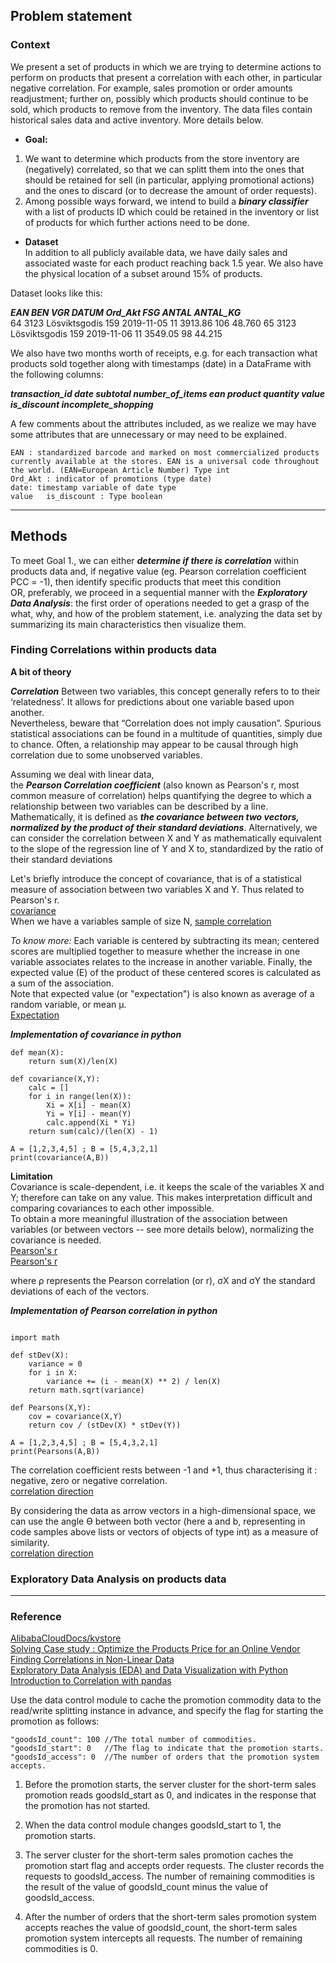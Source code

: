 ## Problem statement


### Context
We present a set of products in which we are trying to determine actions to perform on products that present a correlation with each other, in particular negative correlation. For example, sales promotion or order amounts readjustment; further on, possibly which products should continue to be sold, which products to remove from the inventory.
The data files contain historical sales data and active inventory. More details below.


 * **Goal:**
1. We want to determine which products from the store inventory are (negatively) correlated, so that we can splitt them into the ones that should be retained for sell (in particular, applying promotional actions) and the ones to discard (or to decrease the amount of order requests).
2. Among possible ways forward, we intend to build a ***binary classifier*** with a list of products ID which could be retained in the inventory or list of products for which further actions need to be done.

* **Dataset**<br>
In addition to all publicly available data, we have daily sales and associated waste for each product reaching back 1.5 year. We also have the physical location of a subset around 15% of products.

Dataset looks like this:

***EAN 	BEN	  VGR	          DATUM	  Ord_Akt	FSG	  ANTAL	  ANTAL_KG***<br>
  64	  3123	Lösviktsgodis	159	2019-11-05	11	  3913.86	106	48.760
  65	  3123	Lösviktsgodis	159	2019-11-06	11	  3549.05	98	44.215

We also have two months worth of receipts, e.g. for each transaction what products sold together along with timestamps (date) in a DataFrame with the following columns:<br>

***transaction_id	date	subtotal	number_of_items	ean	product	quantity	value	is_discount	incomplete_shopping***


A few comments about the attributes included, as we realize we may have some attributes that are unnecessary or may need to be explained.

    EAN : standardized barcode and marked on most commercialized products currently available at the stores. EAN is a universal code throughout the world. (EAN=European Article Number) Type int
    Ord_Akt : indicator of promotions (type date)
    date: timestamp variable of date type
    value	is_discount : Type boolean

<hr>


## Methods

To meet Goal 1., we can either ***determine if there is correlation*** within products data and, if negative value (eg. Pearson correlation coefficient PCC = -1), then identify specific products that meet this condition<br>
OR, preferably, we proceed in a sequential manner with the ***Exploratory Data Analysis***: the first order of operations needed to get a grasp of the what, why, and how of the problem statement, i.e. analyzing the data set by summarizing its main characteristics then visualize them. 

### Finding Correlations within products data

**A bit of theory**

***Correlation***
Between two variables, this concept generally refers to to their ‘relatedness’. It allows for predictions about one variable based upon another.<br>
Nevertheless, beware that “Correlation does not imply causation”. Spurious statistical associations can be found in a multitude of quantities, simply due to chance. Often, a relationship may appear to be causal through high correlation due to some unobserved variables.

Assuming we deal with linear data,<br>
the ***Pearson Correlation coefficient*** (also known as Pearson's r, most common measure of correlation) helps quantifying the degree to which a relationship between two variables can be described by a line. Mathematically, it is defined as ***the covariance between two vectors, normalized by the product of their standard deviations***. Alternatively, we can consider the correlation between X and Y as mathematically equivalent to the slope of the regression line of Y and X  to, standardized by the ratio of their standard deviations<br>

Let's briefly introduce the concept of covariance, that is of a statistical measure of association between two variables X and Y. Thus related to Pearson's r.<br>
[covariance](covariance.png)</br>
When we have a variables sample of size N, [sample correlation](covariance.png)

<i>To know more:</i>
Each variable is centered by subtracting its mean; centered scores are multiplied together to measure whether the increase in one variable associates relates to the increase in another variable. Finally, the expected value (E) of the product of these centered scores is calculated as a sum of the association.<br>
Note that expected value (or "expectation") is also known as average of a random variable, or mean μ.<br>
[Expectation](mean.png)</br>

***Implementation of covariance in python***<br>

``` {code sample illustrated for two lists with objects, here of int type, represented here by products A and B.}
def mean(X):
    return sum(X)/len(X)

def covariance(X,Y):
    calc = []
    for i in range(len(X)):
        Xi = X[i] - mean(X)
        Yi = Y[i] - mean(Y)
        calc.append(Xi * Yi)
    return sum(calc)/(len(X) - 1)
    
A = [1,2,3,4,5] ; B = [5,4,3,2,1]
print(covariance(A,B))
```


<b>Limitation</b><br>
Covariance is scale-dependent, i.e. it keeps the scale of the variables X and Y; therefore can take on any value. This makes interpretation difficult and comparing covariances to each other impossible.<br>
To obtain a more meaningful illustration of the association between variables (or between vectors -- see more details below), normalizing the covariance is needed.</br>
[Pearson's r](pearson-correlation.png)<br>
[Pearson's r](pearson-correlation0.png)<br>

where ρ represents the Pearson correlation (or r), σX and σY the standard deviations of each of the vectors.


***Implementation of Pearson correlation in python***<br>

``` {code sample illustrated for two lists with objects, here of int type, represented here by products A and B}
  
import math

def stDev(X):
    variance = 0
    for i in X:
        variance += (i - mean(X) ** 2) / len(X)
    return math.sqrt(variance)
    
def Pearsons(X,Y):
    cov = covariance(X,Y)
    return cov / (stDev(X) * stDev(Y))
    
A = [1,2,3,4,5] ; B = [5,4,3,2,1]
print(Pearsons(A,B))
```

The correlation coefficient rests between -1 and +1, thus characterising  it : negative, zero or negative correlation.<br>
[correlation direction](positive-zero-negative-correlation.png)</br>

By considering the data as arrow vectors in a high-dimensional space, we can use the angle ϴ between both vector (here a and b, representing in code samples above lists or vectors of objects of type int) as a measure of similarity.<br>
[correlation direction](positively-zero-negatively-correlated-vectors.png)</br>



### Exploratory Data Analysis on products data



<hr>

### Reference
[AlibabaCloudDocs/kvstore](https://github.com/AlibabaCloudDocs/kvstore/blob/master/intl.en-US/Best%20Practices/Build%20an%20e-commerce%20short-term%20sales%20promotion%20system%20by%20using%20ApsaraDB%20for%20Redis.md)<br>
[Solving Case study : Optimize the Products Price for an Online Vendor](https://www.analyticsvidhya.com/blog/2016/07/solving-case-study-optimize-products-price-online-vendor-level-hard/)<br>
[Finding Correlations in Non-Linear Data](https://www.freecodecamp.org/news/how-machines-make-predictions-finding-correlations-in-complex-data-dfd9f0d87889/)<br>
[Exploratory Data Analysis (EDA) and Data Visualization with Python](https://kite.com/blog/python/data-analysis-visualization-python/)<br>
[Introduction to Correlation with pandas](https://blogs.oracle.com/datascience/introduction-to-correlation)




</hr>



Use the data control module to cache the promotion commodity data to the read/write splitting instance in advance, and specify the flag for starting the promotion as follows:

``` {#codeblock_g99_9xh_n6s}
"goodsId_count": 100 //The total number of commodities.
"goodsId_start": 0   //The flag to indicate that the promotion starts.
"goodsId_access": 0  //The number of orders that the promotion system accepts.
```

1.  Before the promotion starts, the server cluster for the short-term sales promotion reads goodsId\_start as 0, and indicates in the response that the promotion has not started.

2.  When the data control module changes goodsId\_start to 1, the promotion starts.

3.  The server cluster for the short-term sales promotion caches the promotion start flag and accepts order requests. The cluster records the requests to goodsId\_access. The number of remaining commodities is the result of the value of goodsId\_count minus the value of goodsId\_access.

4.  After the number of orders that the short-term sales promotion system accepts reaches the value of goodsId\_count, the short-term sales promotion system intercepts all requests. The number of remaining commodities is 0.

